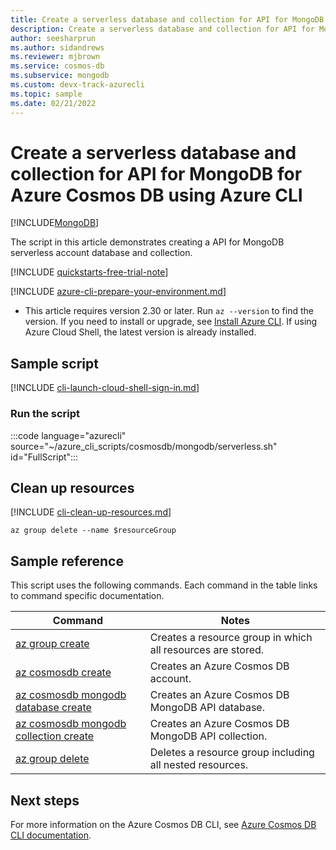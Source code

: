 ```yaml
---
title: Create a serverless database and collection for API for MongoDB for Azure Cosmos DB
description: Create a serverless database and collection for API for MongoDB for Azure Cosmos DB
author: seesharprun
ms.author: sidandrews
ms.reviewer: mjbrown
ms.service: cosmos-db
ms.subservice: mongodb
ms.custom: devx-track-azurecli
ms.topic: sample
ms.date: 02/21/2022
---
```


# Create a serverless database and collection for API for MongoDB for Azure Cosmos DB using Azure CLI

[!INCLUDE[MongoDB](../../../includes/appliesto-mongodb.md)]

The script in this article demonstrates creating a API for MongoDB serverless account database and collection.

[!INCLUDE [quickstarts-free-trial-note](../../../../../includes/quickstarts-free-trial-note.md)]

[!INCLUDE [azure-cli-prepare-your-environment.md](~/reusable-content/azure-cli/azure-cli-prepare-your-environment.md)]

- This article requires version 2.30 or later. Run `az --version` to find the version. If you need to install or upgrade, see [Install Azure CLI](/cli/azure/install-azure-cli). If using Azure Cloud Shell, the latest version is already installed.

## Sample script

[!INCLUDE [cli-launch-cloud-shell-sign-in.md](../../../../../includes/cli-launch-cloud-shell-sign-in.md)]

### Run the script

:::code language="azurecli" source="~/azure_cli_scripts/cosmosdb/mongodb/serverless.sh" id="FullScript":::

## Clean up resources

[!INCLUDE [cli-clean-up-resources.md](../../../../../includes/cli-clean-up-resources.md)]

```azurecli
az group delete --name $resourceGroup
```

## Sample reference

This script uses the following commands. Each command in the table links to command specific documentation.

| Command | Notes |
|---|---|
| [az group create](/cli/azure/group#az-group-create) | Creates a resource group in which all resources are stored. |
| [az cosmosdb create](/cli/azure/cosmosdb#az-cosmosdb-create) | Creates an Azure Cosmos DB account. |
| [az cosmosdb mongodb database create](/cli/azure/cosmosdb/mongodb/database#az-cosmosdb-mongodb-database-create) | Creates an Azure Cosmos DB MongoDB API database. |
| [az cosmosdb mongodb collection create](/cli/azure/cosmosdb/mongodb/collection#az-cosmosdb-mongodb-collection-create) | Creates an Azure Cosmos DB MongoDB API collection. |
| [az group delete](/cli/azure/resource#az-resource-delete) | Deletes a resource group including all nested resources. |

## Next steps

For more information on the Azure Cosmos DB CLI, see [Azure Cosmos DB CLI documentation](/cli/azure/cosmosdb).
